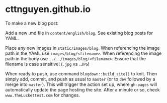 # cttnguyen.github.io

To make a new blog post:

Add a new .md file in `content/english/blog`. See existing blog posts for YAML.

Place any new images in `static/images/blog`. When referencing the image path in the YAML use `images/blog/<filename>`. When referencing the image path in the body use `../../images/blog/<filename>`. Ensure that the filename is case sensitive! (`.jpg` vs `.JPG`)

When ready to push, use command `blogdown::build_site()` to knit. Then simply add, commit, and push as usual to `master` (or to `dev` followed by a merge into `master`). This will trigger the action set up, where `gh-pages` will automatically update the page hosting the site. After a minute or so, check `www.TheLuckettest.com` for changes.
